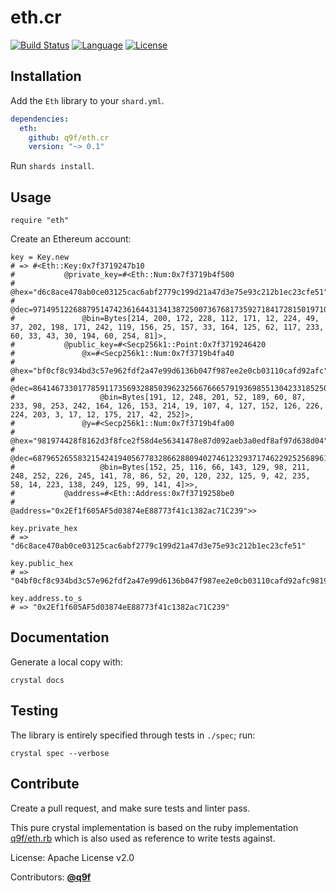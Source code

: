 # eth.cr

[![Build Status](https://img.shields.io/github/actions/workflow/status/q9f/eth.cr/crystal.yml?branch=main)](https://github.com/q9f/eth.cr/actions)
[![Language](https://img.shields.io/github/languages/top/q9f/eth.cr?color=black)](https://github.com/q9f/eth.cr/search?l=crystal)
[![License](https://img.shields.io/github/license/q9f/eth.cr.svg?color=black)](LICENSE)

## Installation

Add the `Eth` library to your `shard.yml`.

```yaml
dependencies:
  eth:
    github: q9f/eth.cr
    version: "~> 0.1"
```

Run `shards install`.

## Usage

```crystal
require "eth"
```

Create an Ethereum account:

```crystal
key = Key.new
# => #<Eth::Key:0x7f3719247b10
#           @private_key=#<Eth::Num:0x7f3719b4f500
#               @hex="d6c8ace470ab0ce03125cac6abf2779c199d21a47d3e75e93c212b1ec23cfe51",
#               @dec=97149512268879514742361644313413872500736768173592718417281501971026009718353,
#               @bin=Bytes[214, 200, 172, 228, 112, 171, 12, 224, 49, 37, 202, 198, 171, 242, 119, 156, 25, 157, 33, 164, 125, 62, 117, 233, 60, 33, 43, 30, 194, 60, 254, 81]>,
#           @public_key=#<Secp256k1::Point:0x7f3719246420
#               @x=#<Secp256k1::Num:0x7f3719b4fa40
#                   @hex="bf0cf8c934bd3c57e962fdf2a47e99d6136b047f987ee2e0cb03110cafd92afc",
#                   @dec=86414673301778591173569328850396232566766657919369855130423318525027519376124,
#                   @bin=Bytes[191, 12, 248, 201, 52, 189, 60, 87, 233, 98, 253, 242, 164, 126, 153, 214, 19, 107, 4, 127, 152, 126, 226, 224, 203, 3, 17, 12, 175, 217, 42, 252]>,
#               @y=#<Secp256k1::Num:0x7f3719b4fa00
#                   @hex="981974428f8162d3f8fce2f58d4e56341478e87d092aeb3a0edf8af97d638d04",
#                   @dec=68796526558321542419405677832866288094027461232937174622925256896107946151172,
#                   @bin=Bytes[152, 25, 116, 66, 143, 129, 98, 211, 248, 252, 226, 245, 141, 78, 86, 52, 20, 120, 232, 125, 9, 42, 235, 58, 14, 223, 138, 249, 125, 99, 141, 4]>>,
#           @address=#<Eth::Address:0x7f3719258be0
#               @address="0x2Ef1f605AF5d03874eE88773f41c1382ac71C239">>

key.private_hex
# => "d6c8ace470ab0ce03125cac6abf2779c199d21a47d3e75e93c212b1ec23cfe51"

key.public_hex
# => "04bf0cf8c934bd3c57e962fdf2a47e99d6136b047f987ee2e0cb03110cafd92afc981974428f8162d3f8fce2f58d4e56341478e87d092aeb3a0edf8af97d638d04"

key.address.to_s
# => "0x2Ef1f605AF5d03874eE88773f41c1382ac71C239"
```

## Documentation

Generate a local copy with:

```shell
crystal docs
```

## Testing

The library is entirely specified through tests in `./spec`; run:

```shell
crystal spec --verbose
```

## Contribute

Create a pull request, and make sure tests and linter pass.

This pure crystal implementation is based on the ruby implementation [q9f/eth.rb](https://github.com/q9f/eth.rb) which is also used as reference to write tests against.

License: Apache License v2.0

Contributors: [**@q9f**](https://github.com/q9f/)
